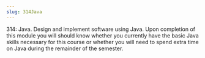 ```yaml
---
slug: 314Java
---
```

314: Java. Design and implement software using Java. Upon completion of this module you will should know whether you currently have the basic Java skills necessary for this course or whether you 
will need to spend extra time on Java during the remainder of the semester.